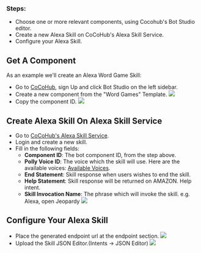 ### Steps:

* Choose one or more relevant components, using Cocohub's Bot Studio editor.
* Create a new Alexa Skill on CoCoHub's Alexa Skill Service.
* Configure your Alexa Skill.


## Get A Component

As an example we'll create an Alexa Word Game Skill:

* Go to [CoCoHub](https://cocohub.ai/ "CoCoHub"), sign Up and click Bot Studio on the left sidebar.
* Create a new component from the "Word Games" Template.
![](./screenshots/alexa_skill_from_scratch/1_Add_Word_Games.png)
* Copy the component ID.
![](./screenshots/alexa_skill_from_scratch/2_Copy_Bot_ID.png)

## Create Alexa Skill On Alexa Skill Service
* Go to [CoCoHub's Alexa Skill Service](https://alexa.cocohub.ai "CoCoHub's Alexa Skill Service").
* Login and create a new skill.
* Fill in the following fields:
    * **Component ID**: The bot component ID, from the step above.
    * **Polly Voice ID**: The voice which the skill will use. Here are the available voices: [Available Voices](https://docs.aws.amazon.com/polly/latest/dg/voicelist.html "Available Voices").
    * **End Statement**: Skill response when users wishes to end the skill.
    * **Help Statement**: Skill response will be returned on AMAZON. Help intent.
    * **Skill Invocation Name**: The phrase which will invoke the skill. e.g. Alexa, open Jeopardy
![](./screenshots/alexa_skill_from_scratch/3_Add_Skill_On_Service.png)

## Configure Your Alexa Skill
* Place the generated endpoint url at the endpoint section.
![](./screenshots/alexa_skill_from_scratch/4_Configure_Endpoint.png)
* Upload the Skill JSON Editor.(Intents -> JSON Editor)
![](./screenshots/alexa_skill_from_scratch/5_Configure_NLU.png)
